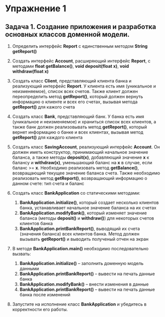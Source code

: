 # Упражнение 1

## Задача 1. Создание приложения и разработка основных классов доменной модели.

1. Определить интерфейс **Report** с единственным методом **String getReport()**
1. Создать интерфейс **Account**, расширяющий интерфейс **Report**, с методами **float getBalance()**,
**void deposit(float x)**, **void withdraw(float x)**
1. Создать класс **Client**, представляющий клиента банка и реализующий интерфейс **Report**. У клиента есть имя
(уникальное и неизменяемое), список всех счетов. Также клиент должен переопределить метод **getReport()**, который
должен вернуть информацию о клиенте и всех его счетах, вызывая метода **getReport()** для кажого счета
1. Создать класс **Bank**, представляющий банк. У банка есть имя (уникальное и неизменяемое) и храниться список всех
клиентов, а также банк должен
реализовывать метод **getReport()**, который вернет информацию о банке и всех клиентах, вызывая метод **getReport()** для
каждого клиента
1. Создать класс **SavingAccount**, реализующий интерфейс **Account**. Он должен иметь конструктор, принимающий начальное
значение баланса, а также методы **deposit(x)**, добавляющий значение **x** к балансу и **withdraw(x)**, уменьшающий
баланс на **x** в случае, если баланс >= **x**. Необходимо реализовать метод **getBalance()**, возвращающий текущее
значение
баланса счета. Также необходимо реализовать метод **getReport()**, возвращающий информацию о данном счете:
тип счета и баланс
1. Создать класс **BankApplication** со статическими методами:
    1. **BankApplication.initialize()**, который создает несколько клиентов банка, устанавливает начальное значение баланса
    на их счетах
    1. **BankApplication.modifyBank()**, который изменяет значение баланса (методы **deposit()** и **withdraw()**) для некоторых
    счетов клиентов банка
    1. **BankApplication.printBankReport()**, выводящий их счета (значения баланса) всех клиентов банка. Метод должен
    вызывать **getReport()** и выводить полученый отчен на экран

1. В методе **BankApplication.main()** необходимо последовательно вызвать:
    1. **BankApplication.initialize()** – заполнить доменную модель данными
    1. **BankApplication.printBankReport()** – вывести на печать данные банка
    1. **BankApplication.modifyBank()** – внести изменения в данные
    1. **BankApplication.printBankReport()** – вывести на печать данные банка после изменений
1. Запустите на исполнение класс **BankApplication** и убедитесь в корректности его работы.



